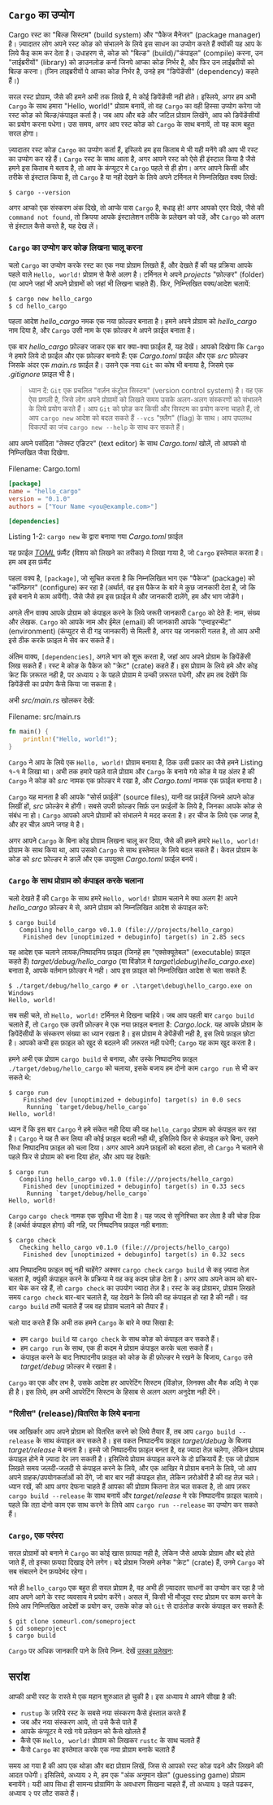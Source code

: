 ## `Cargo` का उप्योग

Cargo रस्ट का "बिल्ङ सिस्टम" (build system) और "पैकेज मैनेजर" (package manager)
है। ज़्यादातर लोग अपने रस्ट कोङ को संभालने के लिये इस साधन का उप्योग करते हैं
क्योंकी यह आप के लिये कैइ काम कर देता है। उधाहरण से, कोङ को "बिल्ङ"
(build)/"कंपाइल" (compile) करना, उन "लाईब्ररीयों" (library) को ङाउनलोङ कर्ना
जिनपे आप्का कोङ निर्भर है, और फिर उन लाईब्ररीयों को बिल्ङ करना। (जिन लाइब्ररीयों
पे आप्का कोङ निर्भर है, उनहे हम "ङिपेंङेंसी" (dependency) कहते हैं।)

सरल रस्ट प्रोग्राम, जैसे की हमने अभी तक लिखे हैं, मे कोई ङिपेंङेंसी नही होते।
इस्लिये, अगर हम अभी `Cargo` के साथ हमारा "Hello, world!" प्रोग्राम बनायें, तो वह
`Cargo` का वही हिस्सा उप्योग करेगा जो रस्ट कोङ को बिल्ङ/कंपाइल कर्ता है। जब आप
और बङे और जटिल प्रोग्राम लिखेंगे, आप को ङिपेंङेंसीयों का प्रयोग करना पधेगा। उस
समय, अगर आप रस्ट कोङ को `Cargo` के साथ बनायें, तो यह काम बहुत सरल होगा।

ज़्यादातर रस्ट कोङ `Cargo` का उप्योग कर्ता हैं, इस्लिये हम इस किताब मे भी यही
मनेंगे की आप भी रस्ट का उप्योग कर रहे हैं। `Cargo` रस्ट के साथ आता है, अगर आपने
रस्ट को ऐसे ही इंस्टाल किया है जैसे हमने इस किताब मे बताय है, तो आप के कंप्यूटर
मे `Cargo` पहले से ही होग। अगर आपने किसी और तरीके से इंस्टाल किया है, तो `Cargo`
है या नही देखने के लिये अपने टर्मिनल मे निम्नलिखित वक्य लिखें:

<!-- Because the vast majority of Rust projects use Cargo, the rest of this book
assumes that you’re using Cargo too. Cargo comes installed with Rust if you
used the official installers discussed in the “Installation” section. If you
installed Rust through some other means, check whether Cargo is installed by
entering the following into your terminal: -->

```text
$ cargo --version
```

अगर आप्को एक संस्करण अंक दिखे, तो आप्के पास `Cargo` है, बधाइ हो! अगर आपको एरर
दिखे, जैसे की `command not found`, तो क्रिपया आपके इंस्टालेशन तरीके के प्रलेखन
को पङें, और `Cargo` को अलग से इंस्टाल कैसे करते है, यह देख लें।

<!-- If you see a version number, you have it! If you see an error, such as `command
not found`, look at the documentation for your method of installation to
determine how to install Cargo separately. -->

<!-- ### Creating a Project with Cargo -->
### `Cargo` का उप्योग कर कोङ लिखना चालू करना

चलो `Cargo` का उप्योग करके रस्ट का एक नया प्रोग्राम लिखते हैं, और देखते हैं की
यह प्रक्रिया आपके पहले वाले `Hello, world!` प्रोग्राम से कैसे अलग है। टर्मिनल मे
अपने *projects* "फ़ोल्ङर" (folder) (या आपने जहां भी अपने प्रोग्रामों को जहां भी
लिखना चाहते हैं). फिर, निम्न्लिखित वक्य/आदेश चलायें:

<!-- Let’s create a new project using Cargo and look at how it differs from our
original Hello, world! project. Navigate back to your *projects* directory (or
wherever you decided to store your code). Then, on any operating system, run
the following: -->

```text
$ cargo new hello_cargo
$ cd hello_cargo
```

पहला आदेश *hello_cargo* नमक एक नया फ़ोल्ङर बनाता है। हमने अपने प्रोग्राम को
*hello_cargo* नाम दिया है, और `Cargo` उसी नाम के एक फ़ोल्ङर मे अपने फ़ाईल बनाता
है।

<!-- The first command creates a new directory called *hello_cargo*. We’ve named
our project *hello_cargo*, and Cargo creates its files in a directory of the
same name. -->

एक बार *hello_cargo* फ़ोल्ङर जाकर एक बार क्या-क्या फ़ाईल हैं, यह देखें। आपको
दिखेगा कि `Cargo` ने हमारे लिये दो फ़ाईल और एक फ़ोल्ङर बनाये हैं: एक
*Cargo.toml* फ़ाईल और एक *src* फ़ोल्ङर जिसके अंदर एक *main.rs* फ़ाईल है। उसने एक
नया `Git` का कोष भी बनाया है, जिसमे एक *.gitignore* फ़ाइल भी है।

<!-- Go into the *hello_cargo* directory and list the files. You’ll see that Cargo
has generated two files and one directory for us: a *Cargo.toml* file and a
*src* directory with a *main.rs* file inside. It has also initialized a new Git
repository along with a *.gitignore* file. -->

> ध्यान दें: `Git` एक प्रचलित "वर्ज़न कंट्रोल सिस्टम" (version control system)
> है। वह एक ऐस प्रणली है, जिसे लोग अपने प्रोग्रामों को लिखते समय उसके अलग-अलग
> संस्करणों को संभालने के लिये प्रयोग करते हैं। आप `Git` को छोङ कर किसी और
> सिस्टम का प्रयोग करना चाहते हैं, तो आप `cargo new` आदेश को बदल सकते हैं
> `--vcs` "फ़्लैग" (flag) के साथ। आप उपलब्ध विकल्पों का जंच `cargo new --help`
> के साथ कर सकते हैं।

<!-- > Note: Git is a common version control system. You can change `cargo new` to
> use a different version control system or no version control system by using
> the `--vcs` flag. Run `cargo new --help` to see the available options. -->

आप अपने पसंदिता "तेक्स्ट एङिटर" (text editor) के साथ *Cargo.toml* खोलें, तो आपको वो निम्न्लिखित जैसा दिखेगा.

<!-- Open *Cargo.toml* in your text editor of choice. It should look similar to the
code in Listing 1-2. -->

<span class="filename">Filename: Cargo.toml</span>

```toml
[package]
name = "hello_cargo"
version = "0.1.0"
authors = ["Your Name <you@example.com>"]

[dependencies]
```

<span class="caption">Listing 1-2: `cargo new` के द्वारा बनाया गया *Cargo.toml*  फ़ाईल</span>

<!-- <span class="caption">Listing 1-2: Contents of *Cargo.toml* generated by `cargo
new`</span> -->

यह फ़ाईल [*TOML*][toml]<!-- ignore --> फ़ंर्मैट (विशय को लिखने का तरीका) मे लिखा गाया है, जो `Cargo` इस्तेमाल करता है। हम अब इस फ़ंर्मैट

<!-- This file is in the [*TOML*][toml] <!-- ignore - -> (*Tom’s Obvious, Minimal
Language*) format, which is Cargo’s configuration format. -->

[toml]: https://github.com/toml-lang/toml

पहला वक्य है, `[package]`, जो सूचित करता है कि निम्नलिखित भाग एक "पैकेज"
(package) को "कॉन्फ़िगर" (configure) कर रहा है (अर्थार्त, वह इस पैकेज के बारे मे
कुछ जानकारी देता है, जो कि इसे बनाने मे काम अयेंगी). जैसे जैसे हम इस फ़ाईल मे और
जानकारी दालेंगे, हम और भाग जोङेंगे।

<!-- The first line, `[package]`, is a section heading that indicates that the
following statements are configuring a package. As we add more information to
this file, we’ll add other sections. -->

अगले तीन वाक्य आपके प्रोग्राम को कंपाइल करने के लिये जरूरी जानकारी `Cargo` को
देते हैं: नाम, संख्य और लेखक. `Cargo` को आपके नाम और ईमेल (email) की जानकारी
आपके "एन्वाइरन्मेंट" (environment) (कंप्युटर से दी गइ जानकारी) से मिल्ती है, अगर
यह जानकारी गलत है, तो आप अभी इसे ठीक करके फ़ाइल मे सेव कर सकते हैं।

<!-- The next three lines set the configuration information Cargo needs to compile
your program: the name, the version, and who wrote it. Cargo gets your name and
email information from your environment, so if that information is not correct,
fix the information now and then save the file. -->

अंतिम वाक्य, `[dependencies]`, अगले भाग को शुरू करता है, जहां आप अपने प्रोग्राम
के ङिपेंङेंसी लिख सकते हैं। रस्ट मे कोङ के पैकेज को "क्रेट" (crate) कहते हैं। इस
प्रोग्राम के लिये हमे और कोइ क्रेट कि ज़रूरत नही है, पर अध्याय २ के पहले
प्रोग्राम मे उन्की ज़रूरत पधेगी, और हम तब देखेंगे कि ङिपेंङेंसी का प्रयोग कैसे
किया जा सकता है।

<!-- The last line, `[dependencies]`, is the start of a section for you to list any
of your project’s dependencies. In Rust, packages of code are referred to as
*crates*. We won’t need any other crates for this project, but we will in the
first project in Chapter 2, so we’ll use this dependencies section then. -->

अभी *src/main.rs* खोलकर देखें:

<!-- Now open *src/main.rs* and take a look: -->

<span class="filename">Filename: src/main.rs</span>

```rust
fn main() {
    println!("Hello, world!");
}
```

`Cargo` ने आप के लिये एक `Hello, world!` प्रोग्राम बनाया है, ठिक उसी प्रकार का
जैसे हमने Listing १-१ मे लिखा था। अभी तक हमारे पहले वाले प्रोग्राम और `Cargo` के
बनाये गये कोङ मे यह अंतर है की `Cargo` ने कोङ को *src* नामक एक फ़ोल्ङर मे रखा
है, और *Cargo.toml* नामक एक फ़ाईल बनाया है।

<!-- Cargo has generated a Hello, world! program for you, just like the one we wrote
in Listing 1-1! So far, the differences between our previous project and the
project Cargo generates are that Cargo placed the code in the *src* directory,
and we have a *Cargo.toml* configuration file in the top directory. -->

`Cargo` यह मानता है की आपके "सोर्स फ़ाईलें" (source files), यानी वह फ़ाईलें
जिनमे आपने कोङ लिखीं हों, *src* फ़ोल्ङेर मे होंगी। सबसे उपरी फ़ोल्ङर सिर्फ़ उन
फ़ाईलों के लिये है, जिनका आपके कोङ से संबंध ना हो। `Cargo` आपको अपने प्रोग्रामों
को संभालने मे मदद करता है। हर चीज के लिये एक जगह है, और हर चीज़ अपने जगह मे है।

<!-- Cargo expects your source files to live inside the *src* directory. The
top-level project directory is just for README files, license information,
configuration files, and anything else not related to your code. Using Cargo
helps you organize your projects. There’s a place for everything, and
everything is in its place. -->

अगर आपने `Cargo` के बिना कोइ प्रोग्राम लिखना चालू कर दिया, जैसे की हमने हमारे
`Hello, world!` प्रोग्राम के साथ किया था, आप उसको `Cargo` से साथ इस्तेमाल के
लिये बदल सकते हैं। केवल प्रोग्राम के कोङ को *src* फ़ोल्ङर मे ङालें और एक उपयुक्त
*Cargo.toml* फ़ाईल बनयें।

<!-- If you started a project that doesn’t use Cargo, as we did with the Hello,
world! project, you can convert it to a project that does use Cargo. Move the
project code into the *src* directory and create an appropriate *Cargo.toml*
file. -->

### `Cargo` के साथ प्रोग्राम को कंपाइल करके चलाना
<!-- ### Building and Running a Cargo Project -->

चलो देखते हैं की `Cargo` के साथ हमरे `Hello, world!` प्रोग्राम चलाने मे क्या अलग
है! अपने *hello_cargo* फ़ोल्ङर मे से, अपने प्रोग्राम को निम्नलिखित आदेश से कंपाइल करें:

<!-- Now let’s look at what’s different when we build and run the Hello, world!
program with Cargo! From your *hello_cargo* directory, build your project by
entering the following command: -->

```text
$ cargo build
   Compiling hello_cargo v0.1.0 (file:///projects/hello_cargo)
    Finished dev [unoptimized + debuginfo] target(s) in 2.85 secs
```

यह आदेश एक चलाने लायक/निष्पादनिय फ़ाइल (जिनहें हम "एक्सेक्यूतेबल" (executable)
फ़ाइल कहते हैं) *target/debug/hello_cargo* (या विंङोज़ मे
*target\debug\hello_cargo.exe*) बनाता है, आपके वर्तमान फ़ोल्ङर मे नही। आप इस
फ़ाइल को निम्नलिखित आदेश से चला सकते हैं:

<!-- This command creates an executable file in *target/debug/hello_cargo* (or
*target\debug\hello_cargo.exe* on Windows) rather than in your current
directory. You can run the executable with this command: -->

```text
$ ./target/debug/hello_cargo # or .\target\debug\hello_cargo.exe on Windows
Hello, world!
```

सब सही चले, तो `Hello, world!` टर्मिनल मे दिखना चाहिये। जब आप पहली बार `cargo
build` चलाते हैं, तो `Cargo` एक उपरी फ़ोल्ङर मे एक नया फ़ाइल बनाता है:
*Cargo.lock*. यह आपके प्रोग्राम के ङिपेंदेंसीयों के संस्करण संख्या का ध्यान रखता
है। इस प्रोग्राम मे ङेपेंङेंसी नही है, इस लिये फ़ाइल छोटा है। आपको कभी इस फ़ाइल
को खुद से बदलने की ज़रूरत नही पधेगी; `Cargo` यह काम खुद करता है।

<!-- If all goes well, `Hello, world!` should print to the terminal. Running `cargo
build` for the first time also causes Cargo to create a new file at the top
level: *Cargo.lock*. This file keeps track of the exact versions of
dependencies in your project. This project doesn’t have dependencies, so the
file is a bit sparse. You won’t ever need to change this file manually; Cargo
manages its contents for you. -->

हमने अभी एक प्रोग्राम `cargo build` से बनाया, और उस्के निष्पादनिय फ़ाइल
`./target/debug/hello_cargo` को चलाया, इसके बजाय हम दोनो काम `cargo run` से भी
कर सकते थे:

<!-- We just built a project with `cargo build` and ran it with
`./target/debug/hello_cargo`, but we can also use `cargo run` to compile the
code and then run the resulting executable all in one command: -->

```text
$ cargo run
    Finished dev [unoptimized + debuginfo] target(s) in 0.0 secs
     Running `target/debug/hello_cargo`
Hello, world!
```

ध्यान दें कि इस बार `Cargo` ने हमे संकेत नही दिया की वह `hello_cargo` प्रोग्राम
को कंपाइल कर रहा है। `Cargo` ने यह तै कर लिया की कोई फ़ाइल बदली नही थी, इसिलिये
फिर से कंपाइल करे बिना, उसने सिधा निष्पादनिय फ़ाइल को चला दिया। अगर आपने अपने
फ़ाइलों को बदला होता, तो `Cargo` ने चलाने से पहले फिर से प्रोग्राम को बना दिया
होत, और आप यह देखते:

<!-- Notice that this time we didn’t see output indicating that Cargo was compiling
`hello_cargo`. Cargo figured out that the files hadn’t changed, so it just ran
the binary. If you had modified your source code, Cargo would have rebuilt the
project before running it, and you would have seen this output: -->

```text
$ cargo run
   Compiling hello_cargo v0.1.0 (file:///projects/hello_cargo)
    Finished dev [unoptimized + debuginfo] target(s) in 0.33 secs
     Running `target/debug/hello_cargo`
Hello, world!
```

`Cargo` `cargo check` नामक एक सुविधा भी देता है। यह जल्द से सुनिश्चित कर लेता है
की चोङ ठिक है (अर्थर्त कंपाइल होगा) की नहि, पर निष्पदनिय फ़ाइल नही बनाता:

<!-- Cargo also provides a command called `cargo check`. This command quickly checks
your code to make sure it compiles but doesn’t produce an executable: -->

```text
$ cargo check
   Checking hello_cargo v0.1.0 (file:///projects/hello_cargo)
    Finished dev [unoptimized + debuginfo] target(s) in 0.32 secs
```

आप निष्पादनिय फ़ाइल क्युं नही चाहेंगे? अक्सर `cargo check` `cargo build` से कइ
ज़्यादा तेज़ चलता है, क्युंकी कंपाइल करने के प्रक्रिया मे वह कइ कदम छोङ देता
है। अगर आप अपने काम को बार-बार चेक कर रहे हैं, तो `cargo check` का उपयोग ज्यादा
तेज़ है। रस्ट के कइ प्रोग्रामर, प्रोग्राम लिखते समय `cargo check` बार-बार चलाते
है, यह देखने के लिये की वह कंपाइल हो रहा है की नही। वह `cargo build` तभी चलाते
हैं जब वह प्रोग्राम चलाने को तैयार हैं।

<!-- Why would you not want an executable? Often, `cargo check` is much faster than
`cargo build`, because it skips the step of producing an executable. If you’re
continually checking your work while writing the code, using `cargo check` will
speed up the process! As such, many Rustaceans run `cargo check` periodically
as they write their program to make sure it compiles. Then they run `cargo
build` when they’re ready to use the executable. -->

चलो याद करते हैं कि अभी तक हमने `Cargo` के बारे मे क्या सिखा है:

<!-- Let’s recap what we’ve learned so far about Cargo: -->

* हम `cargo build` या `cargo check` के साथ कोङ को कंपाइल कर सकते हैं।
* हम `cargo run` के साथ, एक ही कदम मे प्रोग्राम कंपाइल करके चला सकते हैं।
* कंपाइल करने के बाद निश्पादनीय फ़ाइल को कोङ के ही फ़ोल्ङर मे रखने के बिजाय,
  `Cargo` उसे *target/debug* फ़ोल्ङर मे रखता है।

<!-- * We can build a project using `cargo build` or `cargo check`.
* We can build and run a project in one step using `cargo run`.
* Instead of saving the result of the build in the same directory as our code,
  Cargo stores it in the *target/debug* directory. -->

`Cargo` का एक और लभ है, उसके आदेश हर आपरेटिंग सिस्टम (विंङोज़, लिनक्स और मैक
अदि) मे एक ही है। इस लिये, हम अभी आपरेटिंग सिस्टम के हिसाब से अलग अलग अनुदेश नही
देंगे।

<!-- An additional advantage of using Cargo is that the commands are the same no
matter which operating system you’re working on. So, at this point, we’ll no
longer provide specific instructions for Linux and macOS versus Windows. -->

### "रिलीस" (release)/वितरित के लिये बनाना

<!-- ### Building for Release -->

जब आखिर्कार आप अपने प्रोग्राम को वितरित करने को लिये तैयार हैं, तब आप `cargo
build --release` के साथ कंपाइल कर सकते है। इस वकत निष्पादनीय फ़ाइल
*target/debug* के बिजाय *target/release* मे बनता है। इस्से जो निष्पादनीय फ़ाइल
बनता है, वह ज्यादा तेज़ चलेगा, लेकिन प्रोग्राम कंपाइल होने मे ज़्यादा देर लग
सकती है। इसिलिये प्रोग्राम कंपाइल करने के दो प्रक्रियायें हैं: एक जो प्रोग्राम
लिखते समय जलदी-जलदी से कंपाइल करने के लिये, और एक आखिर मे प्रोग्राम बनाने के
लिये, जो आप अपने ग्राहक/उपयोगकर्ताओं को देंगे, जो बार बार नही कंपाइल होत, लेकिन
ज़रोओरी है की वह तेज़ चले। ध्यान रखें, की आप अगर देफना चाहते हैं आपका की
प्रोग्राम कितना तेज़ चल सकता है, तो आप ज़रूर `cargo build --release` के साथ
बनायें और *target/release* मे रके निष्पादनीय फ़ाइल चलाये। पहले कि तऱा दोनो काम
एक साथ करने के लिये आप `cargo run --release` का उप्योग कर सकते हैं।

<!-- When your project is finally ready for release, you can use `cargo build
--release` to compile it with optimizations. This command will create an
executable in *target/release* instead of *target/debug*. The optimizations
make your Rust code run faster, but turning them on lengthens the time it takes
for your program to compile. This is why there are two different profiles: one
for development, when you want to rebuild quickly and often, and another for
building the final program you’ll give to a user that won’t be rebuilt
repeatedly and that will run as fast as possible. If you’re benchmarking your
code’s running time, be sure to run `cargo build --release` and benchmark with
the executable in *target/release*. -->

### `Cargo`, एक परंपरा

<!-- ### Cargo as Convention -->

सरल प्रोग्रामों को बनाने मे `Cargo` का कोई खास फ़ायदा नही है, लेकिन जैसे आपके
प्रोग्राम और बदे होते जाते हैं, तो इस्का फ़यदा दिखाइ देने लगेग। बदे प्रोग्राम
जिसमे अनेक "क्रेट" (crate) हैं, उनमे `Cargo` को सब संबालने देन फ़यदेमंद रहेगा।

<!-- With simple projects, Cargo doesn’t provide a lot of value over just using
`rustc`, but it will prove its worth as your programs become more intricate.
With complex projects composed of multiple crates, it’s much easier to let
Cargo coordinate the build. -->

भले ही `hello_cargo` एक बहुत ही सरल प्रोग्राम है, वह अभी ही ज़्यादतर साधनों का
उप्योग कर रहा है जो आप अपने आगे के रस्ट व्यवसाय मे प्रयोग करेंगे। असल में, किसी
भी मौजूदा रस्ट प्रोग्राम पर काम करने के लिये आप निम्न्लिखित आदेशों क प्रयोग कर,
उसके कोङ को `Git` से दाउंलोङ करके कंपाइल कर सकते हैं:

<!-- Even though the `hello_cargo` project is simple, it now uses much of the real
tooling you’ll use in the rest of your Rust career. In fact, to work on any
existing projects, you can use the following commands to check out the code
using Git, change to that project’s directory, and build: -->

```text
$ git clone someurl.com/someproject
$ cd someproject
$ cargo build
```

`Cargo` पर अधिक जानकारि पाने के लिये निम्न. देखें [उस्का प्रलेखन]:

<!-- For more information about Cargo, check out [its documentation]. -->

[उस्का प्रलेखन]: https://doc.rust-lang.org/cargo/

## सरांश
<!-- ## Summary -->

आप्की अभी रस्ट के रास्ते मे एक महान शुरुआत हो चुकी है। इस अध्याय मे आपने सीखा है की:

<!-- You’re already off to a great start on your Rust journey! In this chapter,
you’ve learned how to: -->

* `rustup` के ज़रिये रस्ट के सबसे नया संस्करण कैसे इंस्ताल करते हैं
* जब और नया संस्करण आये, तो उसे कैसे पाते हैं
* आपके कंप्यूटर मे रखे गये प्रलेखन को कैसे खोलते हैं
* कैसे एक `Hello, world!` प्रोग्राम को लिखकर `rustc` के साथ चलाते हैं
* कैसे `Cargo` का इस्तेमाल करके एक नया प्रोग्राम बनाके चलाते हैं

<!-- * Install the latest stable version of Rust using `rustup`
* Update to a newer Rust version
* Open locally installed documentation
* Write and run a Hello, world! program using `rustc` directly
* Create and run a new project using the conventions of Cargo -->

समय आ गया है की आप एक थोङा और बदा प्रोग्राम लिखें, जिस से आपको रस्ट कोङ पढने और
लिखने की आदत पधेगी। इसिलिये, अध्याय २ मे, हम एक "अंक अनुमान खेल" (guessing game)
प्रोग्राम बनायेंगे। यदी आप सिधा ही सामन्य प्रोग्रामिंग के अवधारण सिखना चाहते
हैं, तो अध्याय ३ पहले पढकर, अध्याय २ पर लौट सकते हैं।

<!-- This is a great time to build a more substantial program to get used to reading
and writing Rust code. So, in Chapter 2, we’ll build a guessing game program.
If you would rather start by learning how common programming concepts work in
Rust, see Chapter 3 and then return to Chapter 2. -->
